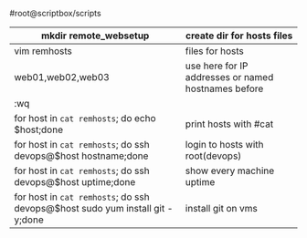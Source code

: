#root@scriptbox/scripts

| mkdir remote_websetup                                                        | create dir for hosts files                          |
| ---------------------------------------------------------------------------- | --------------------------------------------------- |
| vim remhosts                                                                 | files for hosts                                     |
| web01,web02,web03                                                            | use here for IP addresses or named hostnames before |
| :wq                                                                          |                                                     |
| for host in `cat remhosts`; do echo $host;done                               | print hosts with #cat                               |
| for host in `cat remhosts`; do ssh devops@$host hostname;done                | login to hosts with root(devops)                    |
| for host in `cat remhosts`; do ssh devops@$host uptime;done                  | show every machine uptime                           |
| for host in `cat remhosts`; do ssh devops@$host sudo yum install git -y;done | install git on vms                                  |
